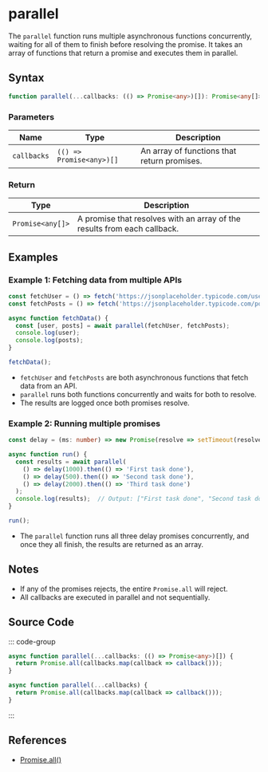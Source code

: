 # parallel

The `parallel` function runs multiple asynchronous functions concurrently, waiting for all of them to finish before resolving the promise. It takes an array of functions that return a promise and executes them in parallel.

## Syntax

```typescript
function parallel(...callbacks: (() => Promise<any>)[]): Promise<any[]>;
```

### Parameters

| Name        | Type                                    | Description                                                       |
|-------------|-----------------------------------------|-------------------------------------------------------------------|
| `callbacks` | `(() => Promise<any>)[]`               | An array of functions that return promises.                       |

### Return

| Type            | Description                                             |
|-----------------|---------------------------------------------------------|
| `Promise<any[]>` | A promise that resolves with an array of the results from each callback. |

## Examples

### Example 1: Fetching data from multiple APIs

```typescript
const fetchUser = () => fetch('https://jsonplaceholder.typicode.com/users/1').then(res => res.json());
const fetchPosts = () => fetch('https://jsonplaceholder.typicode.com/posts').then(res => res.json());

async function fetchData() {
  const [user, posts] = await parallel(fetchUser, fetchPosts);
  console.log(user);
  console.log(posts);
}

fetchData();
```

- `fetchUser` and `fetchPosts` are both asynchronous functions that fetch data from an API.
- `parallel` runs both functions concurrently and waits for both to resolve.
- The results are logged once both promises resolve.

### Example 2: Running multiple promises

```typescript
const delay = (ms: number) => new Promise(resolve => setTimeout(resolve, ms));

async function run() {
  const results = await parallel(
    () => delay(1000).then(() => 'First task done'),
    () => delay(500).then(() => 'Second task done'),
    () => delay(2000).then(() => 'Third task done')
  );
  console.log(results);  // Output: ["First task done", "Second task done", "Third task done"]
}

run();
```

- The `parallel` function runs all three delay promises concurrently, and once they all finish, the results are returned as an array.

## Notes

- If any of the promises rejects, the entire `Promise.all` will reject.
- All callbacks are executed in parallel and not sequentially.

## Source Code

::: code-group
```typescript
async function parallel(...callbacks: (() => Promise<any>)[]) {
  return Promise.all(callbacks.map(callback => callback()));
}
```

```javascript
async function parallel(...callbacks) {
  return Promise.all(callbacks.map(callback => callback()));
}
```
:::

## References

- [Promise.all()](https://developer.mozilla.org/en-US/docs/Web/JavaScript/Reference/Global_Objects/Promise/all)